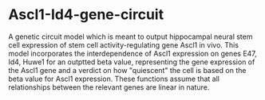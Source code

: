 # Ascl1-Id4-gene-circuit
A genetic circuit model which is meant to output hippocampal neural stem cell expression of
stem cell activity-regulating gene Ascl1 in vivo. 
This model incorporates the interdependence of Ascl1 expression on genes E47, Id4, Huwe1 for an outptted beta value, representing
the gene expression of the Ascl1 gene and a verdict on how "quiescent" the cell is based on the beta value for Ascl1 expression. These
functions assume that all relationships between the relevant genes are linear in nature.
